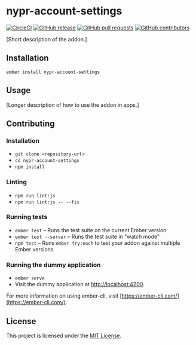 # nypr-account-settings
[![CircleCI](https://img.shields.io/circleci/project/github/nypublicradio/nypr-account-settings.svg?style=flat-square-blue)](https://circleci.com/gh/nypublicradio/nypr-account-settings) [![GitHub release](https://img.shields.io/github/release/nypublicradio/nypr-account-settings.svg?style=flat-square)](https://github.com/nypublicradio/nypr-account-settings/releases/latest) [![GitHub pull requests](https://img.shields.io/github/issues-pr/nypublicradio/nypr-account-settings.svg?style=flat-square)](https://github.com/nypublicradio/nypr-account-settings/pulls) [![GitHub contributors](https://img.shields.io/github/contributors/nypublicradio/nypr-account-settings.svg?style=flat-square)](https://github.com/nypublicradio/nypr-account-settings/graphs/contributors)

[Short description of the addon.]

Installation
------------------------------------------------------------------------------

```
ember install nypr-account-settings
```


Usage
------------------------------------------------------------------------------

[Longer description of how to use the addon in apps.]


Contributing
------------------------------------------------------------------------------

### Installation

* `git clone <repository-url>`
* `cd nypr-account-settings`
* `npm install`

### Linting

* `npm run lint:js`
* `npm run lint:js -- --fix`

### Running tests

* `ember test` – Runs the test suite on the current Ember version
* `ember test --server` – Runs the test suite in "watch mode"
* `npm test` – Runs `ember try:each` to test your addon against multiple Ember versions

### Running the dummy application

* `ember serve`
* Visit the dummy application at [http://localhost:4200](http://localhost:4200).

For more information on using ember-cli, visit [https://ember-cli.com/](https://ember-cli.com/).

License
------------------------------------------------------------------------------

This project is licensed under the [MIT License](LICENSE.md).
